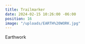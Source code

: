 ```yaml
---
title: Trailmarker
date: 2024-02-15 10:26:00 -06:00
position: 16
image: "/uploads/EARTH%20WORK.jpg"
---
```


Earthwork